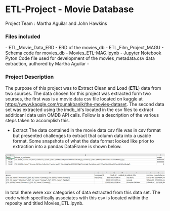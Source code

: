 # ETL-Project - Movie Database
Project Team : Martha Aguilar and John Hawkins

<h3> Files included</h3>
- ETL_Movie_Data_ERD - ERD of the movies_db
- ETL_Film_Project_MAGU - Schema code for movies_db
- Movies_ETL-MAG.ipynb - Jupyter Notebook Pyton Code file used for development of the movies_metadata.csv data extraction, authored by Martha Aguilar
-

               
<h3>Project Description</h3>

The purpose of this project was to **E**xtract **C**lean and **L**oad (**ETL**) data from two sources.  The data chosen for this project was extracted form two sourses, the first was is a movie data csv file located on kaggle at https://www.kaggle.com/rounakbanik/the-movies-dataset.  The second data set was extracted using the imdb_id's located in the csv files to extract additioanl data usin OMDB API calls.   Follow is a description of the various steps taken to accomplish this.

-  Extract 
The data contained in the movie data csv file was in csv format but presented challenges to extract that column data into a                usable format.  Some snapshots of what the data format looked like prior to extraction into a pandas DataFrame is shown below.

![Data Example](movie_data_ex1.PNG)

![Data Example](movie_data_ex2.PNG)

In total there were xxx categories of data extracted from this data set.  The code which specifically associates wtih this csv is located within the reposity and titled Movies_ETL.ipynb.
